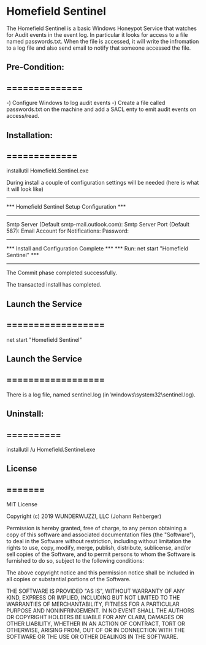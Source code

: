 ﻿# Homefield Sentinel

The Homefield Sentinel is a basic Windows Honeypot Service that watches for Audit events in the event log. In particular it looks for access to a file named passwords.txt. 
When the file is accessed, it will write the infromation to a log file and also send email to notify that someone accessed the file.

## Pre-Condition:
## ==============
-) Configure Windows to log audit events
-) Create a file called passwords.txt on the machine and add a SACL enty to emit audit events on access/read.


## Installation:
## =============

installutil Homefield.Sentinel.exe

During install a couple of configuration settings will be needed (here is what it will look like)

**********************************************
*** Homefield Sentinel Setup Configuration ***
**********************************************
Smtp Server (Default smtp-mail.outlook.com):
Smtp Server Port (Default 587):
Email Account for Notifications: 
Password:

**********************************************
*** Install and Configuration Complete     ***
*** Run: net start "Homefield Sentinel"    ***
**********************************************

The Commit phase completed successfully.

The transacted install has completed.

## Launch the Service
## ==================

 net start "Homefield Sentinel"

 ## Launch the Service
 ## ==================
 There is a log file, named sentinel.log (in \windows\system32\sentinel.log).


## Uninstall:
## ==========
installutil /u Homefield.Sentinel.exe


## License
## =======

MIT License

Copyright (c) 2019 WUNDERWUZZI, LLC (Johann Rehberger)

Permission is hereby granted, free of charge, to any person obtaining a copy
of this software and associated documentation files (the "Software"), to deal
in the Software without restriction, including without limitation the rights
to use, copy, modify, merge, publish, distribute, sublicense, and/or sell
copies of the Software, and to permit persons to whom the Software is
furnished to do so, subject to the following conditions:

The above copyright notice and this permission notice shall be included in all
copies or substantial portions of the Software.

THE SOFTWARE IS PROVIDED "AS IS", WITHOUT WARRANTY OF ANY KIND, EXPRESS OR
IMPLIED, INCLUDING BUT NOT LIMITED TO THE WARRANTIES OF MERCHANTABILITY,
FITNESS FOR A PARTICULAR PURPOSE AND NONINFRINGEMENT. IN NO EVENT SHALL THE
AUTHORS OR COPYRIGHT HOLDERS BE LIABLE FOR ANY CLAIM, DAMAGES OR OTHER
LIABILITY, WHETHER IN AN ACTION OF CONTRACT, TORT OR OTHERWISE, ARISING FROM,
OUT OF OR IN CONNECTION WITH THE SOFTWARE OR THE USE OR OTHER DEALINGS IN THE
SOFTWARE.